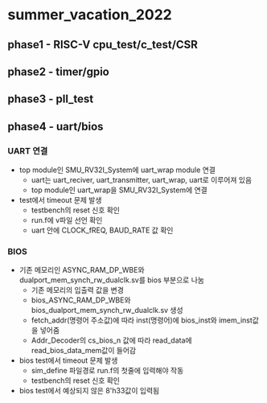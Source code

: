 # summer_vacation_2022

## phase1 - RISC-V  cpu_test/c_test/CSR


## phase2 - timer/gpio


## phase3 - pll_test


## phase4 - uart/bios
 ### UART 연결
  * top module인 SMU_RV32I_System에 uart_wrap module 연결
     * uart는 uart_reciver, uart_transmitter, uart_wrap, uart로 이루어져 있음
     * top module인 uart_wrap을 SMU_RV32I_System에 연결
  * test에서 timeout 문제 발생
     * testbench의 reset 신호 확인
     * run.f에 v파일 선언 확인
     * uart 안에 CLOCK_fREQ, BAUD_RATE 값 확인
 ### BIOS 
  * 기존 메모리인 ASYNC_RAM_DP_WBE와 dualport_mem_synch_rw_dualclk.sv를 bios 부분으로 나눔
     * 기존 메모리의 입출력 값을 변경 
     * bios_ASYNC_RAM_DP_WBE와 bios_dualport_mem_synch_rw_dualclk.sv 생성
     * fetch_addr(명령어 주소값)에 따라 inst(명령어)에 bios_inst와 imem_inst값을 넣어줌
     * Addr_Decoder의 cs_bios_n 값에 따라 read_data에 read_bios_data_mem값이 들어감
  * bios test에서 timeout 문제 발생
     * sim_define 파일경로 run.f의 첫줄에 입력해야 작동
     * testbench의 reset 신호 확인
  * bios test에서 예상되지 않은 8'h33값이 입력됨
